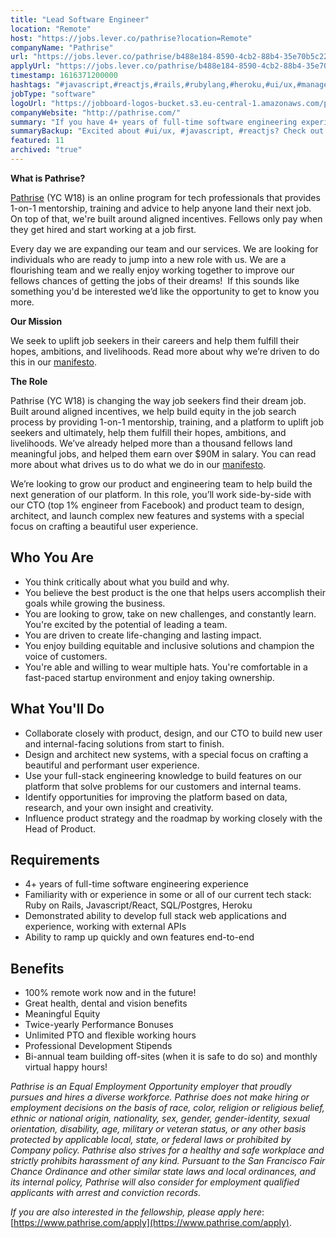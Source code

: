 ```yaml
---
title: "Lead Software Engineer"
location: "Remote"
host: "https://jobs.lever.co/pathrise?location=Remote"
companyName: "Pathrise"
url: "https://jobs.lever.co/pathrise/b488e184-8590-4cb2-88b4-35e70b5c2267"
applyUrl: "https://jobs.lever.co/pathrise/b488e184-8590-4cb2-88b4-35e70b5c2267/apply"
timestamp: 1616371200000
hashtags: "#javascript,#reactjs,#rails,#rubylang,#heroku,#ui/ux,#management,#postgresql"
jobType: "software"
logoUrl: "https://jobboard-logos-bucket.s3.eu-central-1.amazonaws.com/pathrise"
companyWebsite: "http://pathrise.com/"
summary: "If you have 4+ years of full-time software engineering experience, consider applying to Pathrise's job post for a new lead software engineer."
summaryBackup: "Excited about #ui/ux, #javascript, #reactjs? Check out this job post!"
featured: 11
archived: "true"
---
```


**What is Pathrise?**

[Pathrise](https://www.pathrise.com/) (YC W18) is an online program for tech professionals that provides 1-on-1 mentorship, training and advice to help anyone land their next job. On top of that, we're built around aligned incentives. Fellows only pay when they get hired and start working at a job first.

Every day we are expanding our team and our services. We are looking for individuals who are ready to jump into a new role with us. We are a flourishing team and we really enjoy working together to improve our fellows chances of getting the jobs of their dreams!  If this sounds like something you'd be interested we’d like the opportunity to get to know you more.

**Our Mission**

We seek to uplift job seekers in their careers and help them fulfill their hopes, ambitions, and livelihoods. Read more about why we’re driven to do this in our [manifesto](https://www.pathrise.com/manifesto).

**The Role**

Pathrise (YC W18) is changing the way job seekers find their dream job. Built around aligned incentives, we help build equity in the job search process by providing 1-on-1 mentorship, training, and a platform to uplift job seekers and ultimately, help them fulfill their hopes, ambitions, and livelihoods. We’ve already helped more than a thousand fellows land meaningful jobs, and helped them earn over $90M in salary. You can read more about what drives us to do what we do in our [manifesto](https://www.pathrise.com/manifesto).

We’re looking to grow our product and engineering team to help build the next generation of our platform. In this role, you’ll work side-by-side with our CTO (top 1% engineer from Facebook) and product team to design, architect, and launch complex new features and systems with a special focus on crafting a beautiful user experience.

## Who You Are

*   You think critically about what you build and why.
*   You believe the best product is the one that helps users accomplish their goals while growing the business.
*   You are looking to grow, take on new challenges, and constantly learn. You're excited by the potential of leading a team.
*   You are driven to create life-changing and lasting impact.
*   You enjoy building equitable and inclusive solutions and champion the voice of customers.
*   You're able and willing to wear multiple hats. You're comfortable in a fast-paced startup environment and enjoy taking ownership.

## What You'll Do

*   Collaborate closely with product, design, and our CTO to build new user and internal-facing solutions from start to finish.
*   Design and architect new systems, with a special focus on crafting a beautiful and performant user experience.
*   Use your full-stack engineering knowledge to build features on our platform that solve problems for our customers and internal teams.
*   Identify opportunities for improving the platform based on data, research, and your own insight and creativity.
*   Influence product strategy and the roadmap by working closely with the Head of Product.

## Requirements

*   4+ years of full-time software engineering experience
*   Familiarity with or experience in some or all of our current tech stack: Ruby on Rails, Javascript/React, SQL/Postgres, Heroku
*   Demonstrated ability to develop full stack web applications and experience, working with external APIs
*   Ability to ramp up quickly and own features end-to-end

## Benefits

*   100% remote work now and in the future!
*   Great health, dental and vision benefits 
*   Meaningful Equity 
*   Twice-yearly Performance Bonuses
*   Unlimited PTO and flexible working hours
*   Professional Development Stipends
*   Bi-annual team building off-sites (when it is safe to do so) and monthly virtual happy hours!

_Pathrise is an Equal Employment Opportunity employer that proudly pursues and hires a diverse workforce. Pathrise does not make hiring or employment decisions on the basis of race, color, religion or religious belief, ethnic or national origin, nationality, sex, gender, gender-identity, sexual orientation, disability, age, military or veteran status, or any other basis protected by applicable local, state, or federal laws or prohibited by Company policy. Pathrise also strives for a healthy and safe workplace and strictly prohibits harassment of any kind. Pursuant to the San Francisco Fair Chance Ordinance and other similar state laws and local ordinances, and its internal policy, Pathrise will also consider for employment qualified applicants with arrest and conviction records._

_If you are also interested in the fellowship, please apply here_: [https://www.pathrise.com/apply](https://www.pathrise.com/apply).
